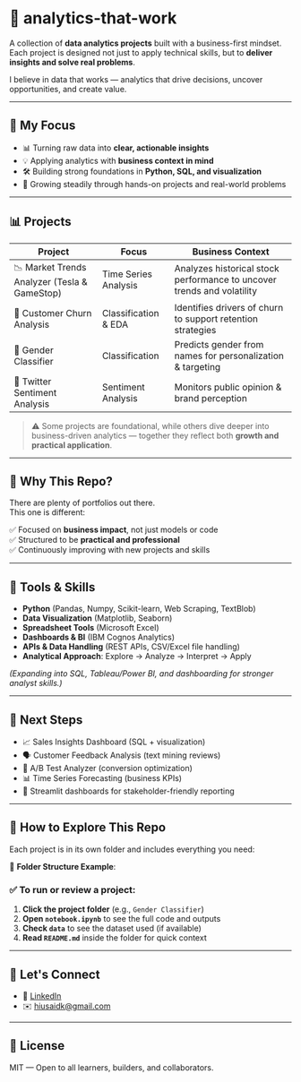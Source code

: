 # 🚀 analytics-that-work

A collection of **data analytics projects** built with a business-first mindset.  
Each project is designed not just to apply technical skills, but to **deliver insights and solve real problems**.  

I believe in data that works — analytics that drive decisions, uncover opportunities, and create value.  

---

## 🌱 My Focus  

- 📊 Turning raw data into **clear, actionable insights**  
- 💡 Applying analytics with **business context in mind**  
- 🛠️ Building strong foundations in **Python, SQL, and visualization**  
- 🚀 Growing steadily through hands-on projects and real-world problems  

---

## 📊 Projects  

| Project | Focus | Business Context |
|---------|-------|------------------|
| 📉 Market Trends Analyzer (Tesla & GameStop) | Time Series Analysis | Analyzes historical stock performance to uncover trends and volatility |
| 👥 Customer Churn Analysis | Classification & EDA | Identifies drivers of churn to support retention strategies |
| 🧠 Gender Classifier | Classification | Predicts gender from names for personalization & targeting |
| 💬 Twitter Sentiment Analysis | Sentiment Analysis | Monitors public opinion & brand perception |

>⚠️ Some projects are foundational, while others dive deeper into business-driven analytics — together they reflect both **growth and practical application**.  

---

## 🎯 Why This Repo?  

There are plenty of portfolios out there.  
This one is different:  

✅ Focused on **business impact**, not just models or code  
✅ Structured to be **practical and professional**  
✅ Continuously improving with new projects and skills  

---

## 🧰 Tools & Skills  

- **Python** (Pandas, Numpy, Scikit-learn, Web Scraping, TextBlob)
- **Data Visualization** (Matplotlib, Seaborn)
- **Spreadsheet Tools** (Microsoft Excel)
- **Dashboards & BI** (IBM Cognos Analytics)
- **APIs & Data Handling** (REST APIs, CSV/Excel file handling)
- **Analytical Approach**: Explore → Analyze → Interpret → Apply  

*(Expanding into SQL, Tableau/Power BI, and dashboarding for stronger analyst skills.)*  

---

## 🔭 Next Steps  

- 📈 Sales Insights Dashboard (SQL + visualization)  
- 🗣️ Customer Feedback Analysis (text mining reviews)  
- 🎯 A/B Test Analyzer (conversion optimization)  
- 📊 Time Series Forecasting (business KPIs)  
- 📱 Streamlit dashboards for stakeholder-friendly reporting  

---

## 🧭 How to Explore This Repo

Each project is in its own folder and includes everything you need:

📂 **Folder Structure Example**:


### ✅ To run or review a project:

1. **Click the project folder** (e.g., `Gender Classifier`)
2. **Open `notebook.ipynb`** to see the full code and outputs
3. **Check `data`** to see the dataset used (if available)
4. **Read `README.md`** inside the folder for quick context

---

## 🤝 Let's Connect

- 💼 [LinkedIn](https://linkedin.com/in/usaid7)  
- ✉️ hiusaidk@gmail.com  

---

## 📄 License

MIT — Open to all learners, builders, and collaborators.
